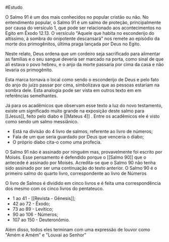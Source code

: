 #Estudo 

O Salmo 91 é um dos mais conhecidos no popular cristão ou não. No entendimento popular, o Salmo 91 é um salmo de proteção, principalmente por causa do versículo 1, que pode ser relacionado aos acontecimentos no Egito em Êxodo 12.13. O versículo "Aquele que habita no esconderijo do altíssimo, à sombra do onipotente descansará" nos remete ao episódio da morte dos primogênitos, última praga lançada por Deus no Egito. 

Neste relato, Deus ordena que um cordeiro seja sacrificado para alimentar as famílias e o seu sangue deveria ser marcado na porta, como sinal de que ali estava o povo hebreu, e o anjo da morte passaria por cima da casa e não levaria os primogênito.

Esta marca tornava o local como sendo o esconderijo de Deus e pelo fato do anjo do juízo passar por cima, simbolizava que as pessoas estariam na sombra dele. Esta analogia pode ser vista em outros texto em em referências semelhantes.

Já para os acadêmicos que observam esse texto a luz do novo testamento, existe um significado muito grande na exposição deste salmo para [[Jesus]], feito pelo diabo e [[Mateus 4]] . Entre os acadêmicos ele é visto como sendo um salmo messiânico. 

- Está na divisão do 4 livro de salmos, referente ao livro de números;    
- Fala de um que seria guardado por Deus que venceria o diabo;    
- O próprio diabo cita-o como uma profecia.

O Salmo 91 não é assinado por ninguém mas, provavelmente foi escrito por Moisés. Esse pensamento é defendido porque o [[Salmo 90]] que o antecede é assinado por Moisés. Acredita-se que o Salmo 90 não tenha sido assinado por ser uma continuação do texto anterior. O Salmo 90 é o primeiro salmo do quarto livro, correspondente ao livro de Números

O livro de Salmos é dividido em cinco livros e é feita uma correspondência dos mesmo com os  cinco livros do pentateuco. 
- 1 ao 41 - [[Revista - Gênesis]];
- 42 ao 72 - Êxodo;
- 73 ao 89 - Levítico;
- 90 ao 106 - Números;
- 107 ao 150 - Deuteronômio.

Além disso, todos eles terminam com uma expressão de louvor como "Amém e Amém" e "Louvai ao Senhor"
